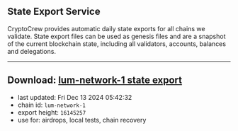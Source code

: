## State Export Service
CryptoCrew provides automatic daily state exports for all chains we validate. State export files can be used as genesis files and are a snapshot of the current blockchain state, including all validators, accounts, balances and delegations.

---
**Download: [lum-network-1 state export](https://dl-eu2.ccvalidators.com/SERVICE/lumnetwork/lum-network-1_export_16145257.json)**
---

- last updated: Fri Dec 13 2024 05:42:32
- chain id: `lum-network-1`
- export height: `16145257`
- use for: airdrops, local tests, chain recovery
